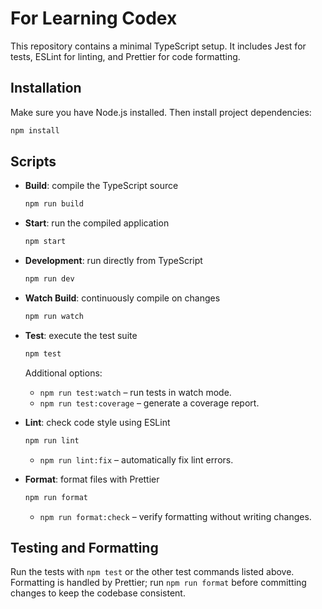 # For Learning Codex

This repository contains a minimal TypeScript setup. It includes Jest for tests, ESLint for linting, and Prettier for code formatting.

## Installation

Make sure you have Node.js installed. Then install project dependencies:

```bash
npm install
```

## Scripts

- **Build**: compile the TypeScript source

  ```bash
  npm run build
  ```

- **Start**: run the compiled application

  ```bash
  npm start
  ```

- **Development**: run directly from TypeScript

  ```bash
  npm run dev
  ```

- **Watch Build**: continuously compile on changes

  ```bash
  npm run watch
  ```

- **Test**: execute the test suite

  ```bash
  npm test
  ```

  Additional options:
  - `npm run test:watch` – run tests in watch mode.
  - `npm run test:coverage` – generate a coverage report.

- **Lint**: check code style using ESLint

  ```bash
  npm run lint
  ```
  - `npm run lint:fix` – automatically fix lint errors.

- **Format**: format files with Prettier

  ```bash
  npm run format
  ```
  - `npm run format:check` – verify formatting without writing changes.

## Testing and Formatting

Run the tests with `npm test` or the other test commands listed above. Formatting is handled by Prettier; run `npm run format` before committing changes to keep the codebase consistent.
